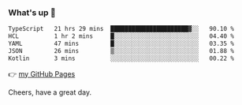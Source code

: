 ### What's up 👋

<!--START_SECTION:waka-->

```txt
TypeScript   21 hrs 29 mins  ██████████████████████▓░░   90.10 %
HCL          1 hr 2 mins     █░░░░░░░░░░░░░░░░░░░░░░░░   04.40 %
YAML         47 mins         █░░░░░░░░░░░░░░░░░░░░░░░░   03.35 %
JSON         26 mins         ▒░░░░░░░░░░░░░░░░░░░░░░░░   01.88 %
Kotlin       3 mins          ░░░░░░░░░░░░░░░░░░░░░░░░░   00.22 %
```

<!--END_SECTION:waka-->

👉 [my GitHub Pages](https://ykzhukian.github.io)

Cheers, have a great day.


